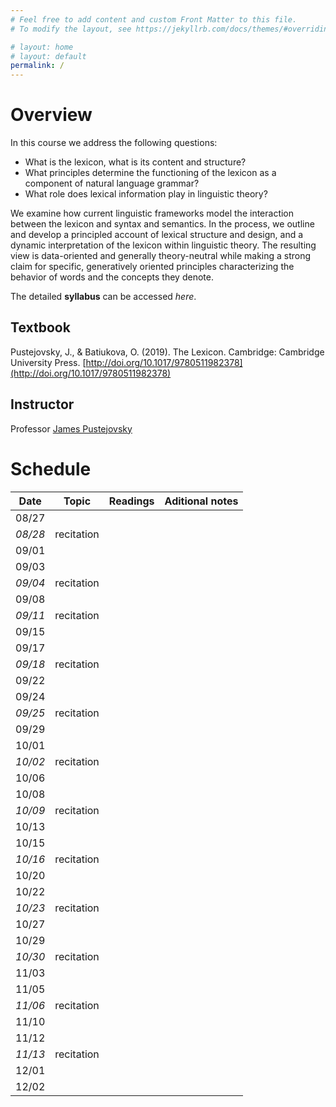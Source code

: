 ```yaml
---
# Feel free to add content and custom Front Matter to this file.
# To modify the layout, see https://jekyllrb.com/docs/themes/#overriding-theme-defaults

# layout: home
# layout: default
permalink: /
---
```


# Overview
In this course we address the following questions: 
  * What is the lexicon, what is its content and structure? 
  * What principles determine the functioning of the lexicon as a component of natural language grammar? 
  * What role does lexical information play in linguistic theory? 

We examine how current linguistic frameworks model the interaction between the lexicon and syntax and semantics. In the process, we outline and develop a principled account of lexical structure and design, and a dynamic interpretation of the lexicon within linguistic theory. The resulting view is data-oriented and generally theory-neutral while making a strong claim for specific, generatively oriented principles characterizing the behavior of words and the concepts they denote. 

The detailed **syllabus** can be accessed *here*.

## Textbook
Pustejovsky, J., & Batiukova, O. (2019). The Lexicon. Cambridge: Cambridge University Press. [http://doi.org/10.1017/9780511982378](http://doi.org/10.1017/9780511982378)

## Instructor
Professor [James Pustejovsky](mailto:jamesp@cs.brandeis.edu)

# Schedule

**Date** | **Topic** | **Readings** | **Aditional notes**
-------- | --------- | ------------ | ------------------- 
08/27 | | | 
*08/28* | recitation | |
09/01 | | |
09/03 | | |
*09/04* | recitation | |
09/08 | | |
*09/11* | recitation | |
09/15 | | |
09/17 | | |
*09/18* | recitation | |
09/22 | | |
09/24 | | |
*09/25* | recitation
09/29 | | |
10/01 | | |
*10/02* | recitation | |
10/06 | | |
10/08 | | |
*10/09* | recitation | |
10/13 | | |
10/15 | | |
*10/16* | recitation | |
10/20 | | |
10/22 | | |
*10/23* | recitation | |
10/27 | | |
10/29 | | |
*10/30* | recitation | |
11/03 | | |
11/05 | | |
*11/06* | recitation | |
11/10 | | |
11/12 | | |
*11/13* | recitation | |
12/01 | | |
12/02 | | |
